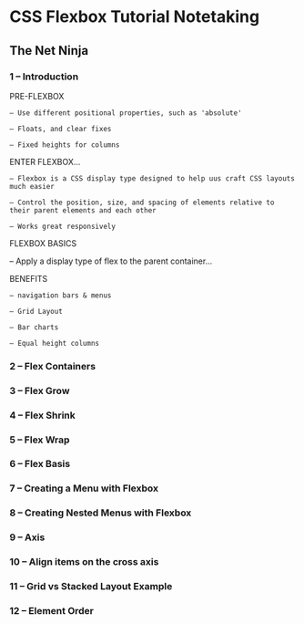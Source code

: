# CSS Flexbox Tutorial Notetaking

## The Net Ninja

### 1 – Introduction

PRE-FLEXBOX

    – Use different positional properties, such as 'absolute'

    – Floats, and clear fixes

    – Fixed heights for columns

ENTER FLEXBOX...

    – Flexbox is a CSS display type designed to help uus craft CSS layouts much easier

    – Control the position, size, and spacing of elements relative to their parent elements and each other

    – Works great responsively

FLEXBOX BASICS

– Apply a display type of flex to the parent container...

BENEFITS

    – navigation bars & menus

    – Grid Layout

    – Bar charts

    – Equal height columns

### 2 – Flex Containers

### 3 – Flex Grow

### 4 – Flex Shrink

### 5 – Flex Wrap

### 6 – Flex Basis

### 7 – Creating a Menu with Flexbox

### 8 – Creating Nested Menus with Flexbox
### 9 – Axis
### 10 – Align items on the cross axis
### 11 – Grid vs Stacked Layout Example
### 12 – Element Order